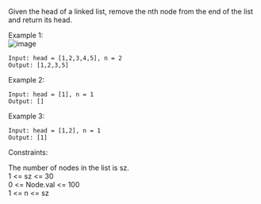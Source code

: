 Given the head of a linked list, remove the nth node from the end of the list and return its head.

Example 1:<br>
![image](https://user-images.githubusercontent.com/61406986/210732112-86d139bb-6877-42da-bcb8-a905beabd0eb.png)
```
Input: head = [1,2,3,4,5], n = 2
Output: [1,2,3,5]
```
Example 2:
```
Input: head = [1], n = 1
Output: []
```
Example 3:
```
Input: head = [1,2], n = 1
Output: [1]
``` 
Constraints:

The number of nodes in the list is sz.<br>
1 <= sz <= 30<br>
0 <= Node.val <= 100<br>
1 <= n <= sz

